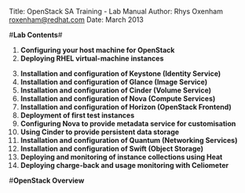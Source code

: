 Title: OpenStack SA Training - Lab Manual
Author: Rhys Oxenham <roxenham@redhat.com>
Date: March 2013

#**Lab Contents**#

1. **Configuring your host machine for OpenStack**
2. **Deploying RHEL virtual-machine instances**
3) **Installation and configuration of Keystone (Identity Service)**
4) **Installation and configuration of Glance (Image Service)**
5) **Installation and configuration of Cinder (Volume Service)**
6) **Installation and configuration of Nova (Compute Services)**
7) **Installation and configuration of Horizon (OpenStack Frontend)**
8) **Deployment of first test instances**
9) **Configuring Nova to provide metadata service for customisation**
10) **Using Cinder to provide persistent data storage**
11) **Installation and configuration of Quantum (Networking Services)**
12) **Installation and configuration of Swift (Object Storage)**
12) **Deploying and monitoring of instance collections using Heat**
13) **Deploying charge-back and usage monitoring with Celiometer**

<!--BREAK-->

#**OpenStack Overview**
